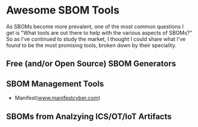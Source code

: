 # Awesome SBOM Tools

As SBOMs become more prevalent, one of the most common questions I get is "What tools are out there to help with the various aspects of SBOMs?" So as I've continued to study the market, I thought I could share what I've found to be the most promising tools, broken down by their speciality.


## Free (and/or Open Source) SBOM Generators



## SBOM Management Tools
- Manifest(www.manifestcyber.com)


## SBOMs from Analzying ICS/OT/IoT Artifacts



